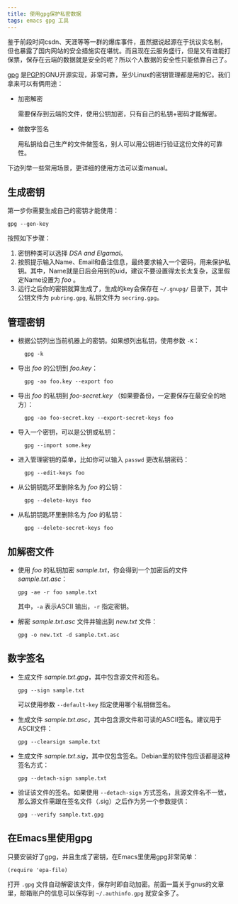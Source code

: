```yaml
---
title: 使用gpg保护私密数据
tags: emacs gpg 工具
---
```


鉴于前段时间csdn、天涯等等一群的爆库事件，虽然据说起源在于抗议实名制，但也暴露了国内网站的安全措施实在堪忧。而且现在云服务盛行，但是又有谁能打保票，保存在云端的数据就是安全的呢？所以个人数据的安全性只能依靠自己了。

[gpg](http://en.wikipedia.org/wiki/GNU_Privacy_Guard) 是[PGP](http://en.wikipedia.org/wiki/Pretty_Good_Privacy)的GNU开源实现，非常可靠，至少Linux的密钥管理都是用的它。我们拿来可以有俩用途：

-   加密解密

    需要保存到云端的文件，使用公钥加密，只有自己的私钥+密码才能解密。

-   做数字签名

    用私钥给自己生产的文件做签名，别人可以用公钥进行验证这份文件的可靠性。

下边列举一些常用场景，更详细的使用方法可以查manual。

## 生成密钥

第一步你需要生成自己的密钥才能使用：

    gpg --gen-key

按照如下步骤：

1.  密钥种类可以选择 *DSA and Elgamal*。
2.  按照提示输入Name、Email和备注信息，最终要求输入一个密码，用来保护私钥。其中，Name就是日后会用到的uid，建议不要设置得太长太复杂，这里假定Name设置为 *foo* 。
3.  运行之后你的密钥就算生成了，生成的key会保存在 `~/.gnupg/` 目录下，其中公钥文件为 `pubring.gpg`, 私钥文件为 `secring.gpg`。

## 管理密钥

- 根据公钥列出当前机器上的密钥。如果想列出私钥，使用参数 `-K`：

        gpg -k

- 导出 *foo* 的公钥到 *foo.key*：

        gpg -ao foo.key --export foo

- 导出 *foo* 的私钥到 *foo-secret.key* （如果要备份，一定要保存在最安全的地方）：

        gpg -ao foo-secret.key --export-secret-keys foo

- 导入一个密钥，可以是公钥或私钥：

        gpg --import some.key

- 进入管理密钥的菜单，比如你可以输入 `passwd` 更改私钥密码：

        gpg --edit-keys foo

- 从公钥钥匙环里删除名为 *foo* 的公钥：

        gpg --delete-keys foo

- 从私钥钥匙环里删除名为 *foo* 的私钥：

        gpg --delete-secret-keys foo


## 加解密文件

-   使用 *foo* 的私钥加密 *sample.txt*，你会得到一个加密后的文件 *sample.txt.asc*：

        gpg -ae -r foo sample.txt

    其中，`-a` 表示ASCII 输出，`-r` 指定密钥。

-   解密 *sample.txt.asc* 文件并输出到 *new.txt* 文件：

        gpg -o new.txt -d sample.txt.asc

## 数字签名

-   生成文件 *sample.txt.gpg*，其中包含源文件和签名。

        gpg --sign sample.txt

    可以使用参数 `--default-key` 指定使用哪个私钥做签名。

-   生成文件 *sample.txt.asc*，其中包含源文件和可读的ASCII签名。建议用于ASCII文件：

        gpg --clearsign sample.txt

-   生成文件 *sample.txt.sig*，其中仅包含签名。Debian里的软件包应该都是这种签名方式：

        gpg --detach-sign sample.txt

-   验证该文件的签名。如果使用 `--detach-sign` 方式签名，且源文件名不一致，那么源文件需跟在签名文件（.sig）之后作为另一个参数提供：

        gpg --verify sample.txt.gpg

## 在Emacs里使用gpg

只要安装好了gpg，并且生成了密钥，在Emacs里使用gpg非常简单：

    (require 'epa-file)

打开 `.gpg` 文件自动解密该文件，保存时即自动加密。前面一篇关于gnus的文章里，邮箱账户的信息可以保存到 `~/.authinfo.gpg` 就安全多了。
